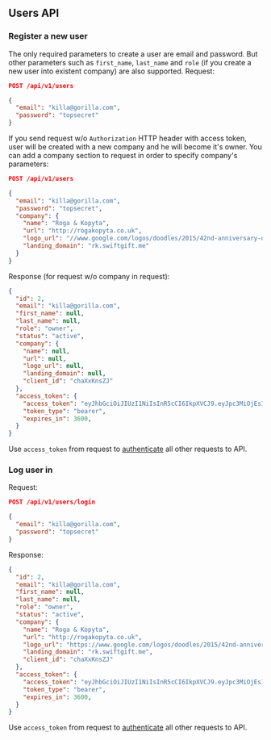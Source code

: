 ## Users API

### Register a new user

The only required parameters to create a user are email and password. But other
parameters such as `first_name`, `last_name` and `role` (if you create a new
user into existent company) are also supported.
Request:
```json
POST /api/v1/users

{
  "email": "killa@gorilla.com",
  "password": "topsecret"
}
```

If you send request w/o `Authorization` HTTP header with access token, user will
be created with a new company and he will become it's owner. You can add a
company section to request in order to specify company's parameters:
```json
POST /api/v1/users

{
  "email": "killa@gorilla.com",
  "password": "topsecret",
  "company": {
    "name": "Roga & Kopyta",
    "url": "http://rogakopyta.co.uk",
    "logo_url": "//www.google.com/logos/doodles/2015/42nd-anniversary-of-the-official-recognition-of-the-letter-5644871192805376.2-hp2x.gif",
    "landing_domain": "rk.swiftgift.me"
  }
}
```

Response (for request w/o company in request):
```json
{
  "id": 2,
  "email": "killa@gorilla.com",
  "first_name": null,
  "last_name": null,
  "role": "owner",
  "status": "active",
  "company": {
    "name": null,
    "url": null,
    "logo_url": null,
    "landing_domain": null,
    "client_id": "chaXxKnsZJ"
  },
  "access_token": {
    "access_token": "eyJhbGciOiJIUzI1NiIsInR5cCI6IkpXVCJ9.eyJpc3MiOjEsImV4cCI6MzMwNTIzNjYxMDQsInZlciI6MSwiaWF0IjoxNTE2MzY2MTA0fQ.M6vNPa9yG19ez3xrej4MBk9slmhjYqlBJcbC8RkcQcM",
    "token_type": "bearer",
    "expires_in": 3600,
  }
}
```

Use `access_token` from request to [authenticate](./authentication.md) all other
requests to API.

### Log user in

Request:
```json
POST /api/v1/users/login

{
  "email": "killa@gorilla.com",
  "password": "topsecret"
}
```

Response:
```json
{
  "id": 2,
  "email": "killa@gorilla.com",
  "first_name": null,
  "last_name": null,
  "role": "owner",
  "status": "active",
  "company": {
    "name": "Roga & Kopyta",
    "url": "http://rogakopyta.co.uk",
    "logo_url": "https://www.google.com/logos/doodles/2015/42nd-anniversary-of-the-official-recognition-of-the-letter-5644871192805376.2-hp2x.gif",
    "landing_domain": "rk.swiftgift.me",
    "client_id": "chaXxKnsZJ"
  },
  "access_token": {
    "access_token": "eyJhbGciOiJIUzI1NiIsInR5cCI6IkpXVCJ9.eyJpc3MiOjEsImV4cCI6MzMwNTIzNjYxMDQsInZlciI6MSwiaWF0IjoxNTE2MzY2MTA0fQ.M6vNPa9yG19ez3xrej4MBk9slmhjYqlBJcbC8RkcQcM",
    "token_type": "bearer",
    "expires_in": 3600,
  }
}
```

Use `access_token` from request to [authenticate](./authentication.md) all other
requests to API.
